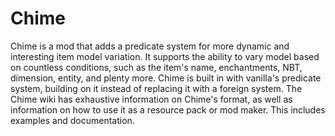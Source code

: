 # Chime
Chime is a mod that adds a predicate system for more dynamic and interesting item model variation. It supports the ability to vary model based on countless conditions, such as the item's name, enchantments, NBT, dimension, entity, and plenty more. Chime is built in with vanilla's predicate system, building on it instead of replacing it with a foreign system. The Chime wiki has exhaustive information on Chime's format, as well as information on how to use it as a resource pack or mod maker. This includes examples and documentation.